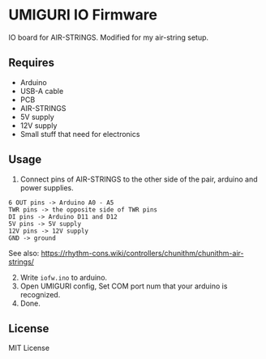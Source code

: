 # UMIGURI IO Firmware
IO board for AIR-STRINGS. Modified for my air-string setup.

## Requires
- Arduino
- USB-A cable
- PCB
- AIR-STRINGS
- 5V supply
- 12V supply
- Small stuff that need for electronics

## Usage
1. Connect pins of AIR-STRINGS to the other side of the pair, arduino and power supplies.
```
6 OUT pins -> Arduino A0 - A5
TWR pins -> the opposite side of TWR pins
DI pins -> Arduino D11 and D12
5V pins -> 5V supply
12V pins -> 12V supply
GND -> ground
```
See also: https://rhythm-cons.wiki/controllers/chunithm/chunithm-air-strings/

2. Write `iofw.ino` to arduino.
3. Open UMIGURI config, Set COM port num that your arduino is recognized.
4. Done.

## License
MIT License

